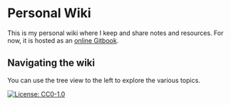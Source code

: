 # Personal Wiki

This is my personal wiki where I keep and share notes and resources. For now, it is hosted as an [online Gitbook](wiki.cprimel.io).

## Navigating the wiki

You can use the tree view to the left to explore the various topics.

[![License: CC0-1.0](https://licensebuttons.net/l/zero/1.0/80x15.png)](http://creativecommons.org/publicdomain/zero/1.0/)